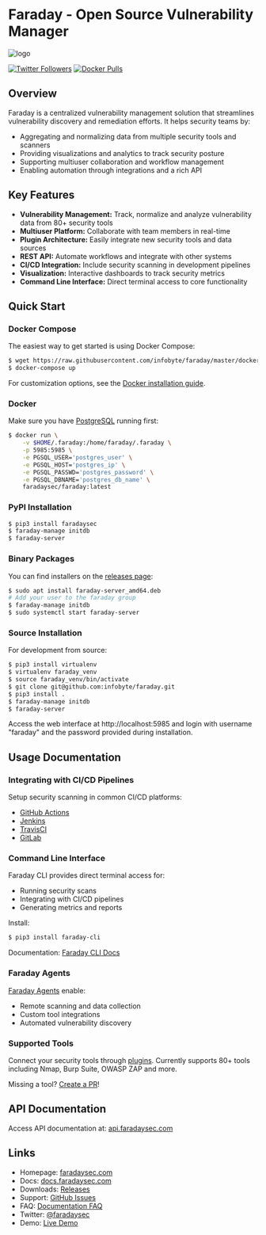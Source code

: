 # Faraday - Open Source Vulnerability Manager

![logo](./docs/images/faraday_logo.svg)

[![Twitter Followers](https://img.shields.io/twitter/follow/faradaysec)](https://twitter.com/faradaysec)
[![Docker Pulls](https://img.shields.io/docker/pulls/faradaysec/faraday)](https://hub.docker.com/r/faradaysec/faraday)

## Overview

Faraday is a centralized vulnerability management solution that streamlines vulnerability discovery and remediation efforts. It helps security teams by:

- Aggregating and normalizing data from multiple security tools and scanners
- Providing visualizations and analytics to track security posture
- Supporting multiuser collaboration and workflow management
- Enabling automation through integrations and a rich API

## Key Features

- **Vulnerability Management:** Track, normalize and analyze vulnerability data from 80+ security tools
- **Multiuser Platform:** Collaborate with team members in real-time
- **Plugin Architecture:** Easily integrate new security tools and data sources
- **REST API:** Automate workflows and integrate with other systems
- **CI/CD Integration:** Include security scanning in development pipelines
- **Visualization:** Interactive dashboards to track security metrics
- **Command Line Interface:** Direct terminal access to core functionality

## Quick Start 

### Docker Compose

The easiest way to get started is using Docker Compose:

```bash
$ wget https://raw.githubusercontent.com/infobyte/faraday/master/docker-compose.yaml
$ docker-compose up
```

For customization options, see the [Docker installation guide](https://docs.faradaysec.com/Install-guide-Docker/).

### Docker

Make sure you have [PostgreSQL](https://github.com/infobyte/faraday/wiki/Install-Guide) running first:

```bash
$ docker run \
    -v $HOME/.faraday:/home/faraday/.faraday \
    -p 5985:5985 \
    -e PGSQL_USER='postgres_user' \
    -e PGSQL_HOST='postgres_ip' \
    -e PGSQL_PASSWD='postgres_password' \
    -e PGSQL_DBNAME='postgres_db_name' \
    faradaysec/faraday:latest
```

### PyPI Installation

```bash
$ pip3 install faradaysec
$ faraday-manage initdb
$ faraday-server
```

### Binary Packages

You can find installers on the [releases page](https://github.com/infobyte/faraday/releases):

```bash
$ sudo apt install faraday-server_amd64.deb
# Add your user to the faraday group
$ faraday-manage initdb
$ sudo systemctl start faraday-server
```

### Source Installation

For development from source:

```bash
$ pip3 install virtualenv
$ virtualenv faraday_venv
$ source faraday_venv/bin/activate
$ git clone git@github.com:infobyte/faraday.git
$ pip3 install .
$ faraday-manage initdb
$ faraday-server
```

Access the web interface at http://localhost:5985 and login with username "faraday" and the password provided during installation.

## Usage Documentation

### Integrating with CI/CD Pipelines

Setup security scanning in common CI/CD platforms:

- [GitHub Actions](https://faradaysec.com/wp-content/whitepapers/Integrating%20Faraday%20-%20Part%20One.pdf)
- [Jenkins](https://faradaysec.com/wp-content/whitepapers/Integrating%20Faraday%20-%20Part%20Two.pdf) 
- [TravisCI](https://faradaysec.com/wp-content/whitepapers/Integrating%20Faraday%20-%20Part%20Three.pdf)
- [GitLab](https://faradaysec.com/wp-content/whitepapers/Integrating%20Faraday%20-%20Part%20Four.pdf)

### Command Line Interface

Faraday CLI provides direct terminal access for:

- Running security scans
- Integrating with CI/CD pipelines 
- Generating metrics and reports

Install:
```bash
$ pip3 install faraday-cli
```

Documentation: [Faraday CLI Docs](https://docs.faraday-cli.faradaysec.com/)

### Faraday Agents

[Faraday Agents](https://github.com/infobyte/faraday_agent_dispatcher) enable:

- Remote scanning and data collection
- Custom tool integrations
- Automated vulnerability discovery

### Supported Tools 

Connect your security tools through [plugins](https://github.com/infobyte/faraday_plugins). Currently supports 80+ tools including Nmap, Burp Suite, OWASP ZAP and more.

Missing a tool? [Create a PR](https://github.com/infobyte/faraday_plugins/issues)!

## API Documentation

Access API documentation at: [api.faradaysec.com](https://api.faradaysec.com)

## Links

- Homepage: [faradaysec.com](https://faradaysec.com)
- Docs: [docs.faradaysec.com](https://docs.faradaysec.com)
- Downloads: [Releases](https://github.com/infobyte/faraday/releases) 
- Support: [GitHub Issues](https://github.com/infobyte/faraday/issues)
- FAQ: [Documentation FAQ](https://docs.faradaysec.com/FAQ/)
- Twitter: [@faradaysec](https://twitter.com/faradaysec)
- Demo: [Live Demo](https://demo101.faradaysec.com/#/login)
